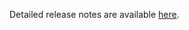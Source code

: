 Detailed release notes are available [here](https://github.com/burcadoruciprian/vscode-simple-search/releases).